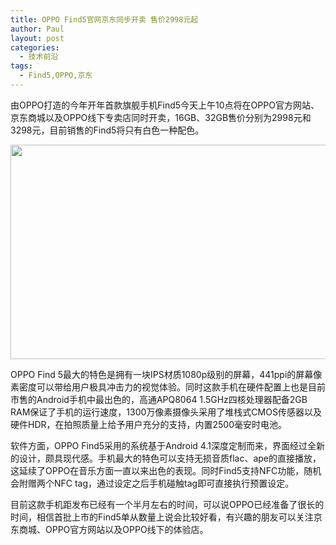 ```yaml
---
title: OPPO Find5官网京东同步开卖 售价2998元起
author: Paul
layout: post
categories:
  - 技术前沿
tags:
  - Find5,OPPO,京东
---
```


由OPPO打造的今年开年首款旗舰手机Find5今天上午10点将在OPPO官方网站、京东商城以及OPPO线下专卖店同时开卖，16GB、32GB售价分别为2998元和3298元，目前销售的Find5将只有白色一种配色。

<img style="display: block; margin-left: auto; margin-right: auto;" src="http://ww1.sinaimg.cn/large/644fe78djw1e1a69duzjrj.jpg" alt="" width="550" height="343" />

OPPO Find 5最大的特色是拥有一块IPS材质1080p级别的屏幕，441ppi的屏幕像素密度可以带给用户极具冲击力的视觉体验。同时这款手机在硬件配置上也是目前市售的Android手机中最出色的，高通APQ8064 1.5GHz四核处理器配备2GB RAM保证了手机的运行速度，1300万像素摄像头采用了堆栈式CMOS传感器以及硬件HDR，在拍照质量上给予用户充分的支持，内置2500毫安时电池。

软件方面，OPPO Find5采用的系统基于Android 4.1深度定制而来，界面经过全新的设计，颇具现代感。手机最大的特色可以支持无损音质flac、ape的直接播放，这延续了OPPO在音乐方面一直以来出色的表现。同时Find5支持NFC功能，随机会附赠两个NFC tag，通过设定之后手机碰触tag即可直接执行预置设定。

目前这款手机距发布已经有一个半月左右的时间，可以说OPPO已经准备了很长的时间，相信首批上市的Find5单从数量上说会比较好看，有兴趣的朋友可以关注京东商城、OPPO官方网站以及OPPO线下的体验店。